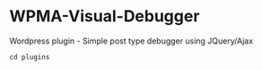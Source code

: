 # WPMA-Visual-Debugger
Wordpress plugin - Simple post type debugger using JQuery/Ajax

```
cd plugins
```
